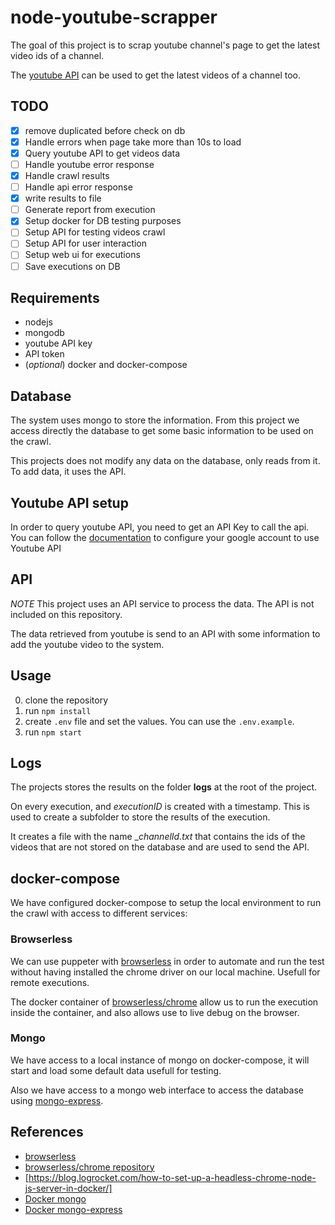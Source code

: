 # node-youtube-scrapper

The goal of this project is to scrap youtube channel's page to get the latest video ids of a channel.

The [youtube API](https://developers.google.com/youtube/v3/docs) can be used to get the latest videos of a channel too.

## TODO

- [x] remove duplicated before check on db
- [x] Handle errors when page take more than 10s to load
- [X] Query youtube API to get videos data
- [ ] Handle youtube error response
- [x] Handle crawl results
- [ ] Handle api error response
- [x] write results to file
- [ ] Generate report from execution
- [x] Setup docker for DB testing purposes
- [ ] Setup API for testing videos crawl
- [ ] Setup API for user interaction
- [ ] Setup web ui for executions
- [ ] Save executions on DB

## Requirements

- nodejs
- mongodb
- youtube API key
- API token
- (_optional_) docker and docker-compose

## Database

The system uses mongo to store the information. From this project we access directly the database to get some basic information to be used on the crawl.

This projects does not modify any data on the database, only reads from it. To add data, it uses the API.

## Youtube API setup

In order to query youtube API, you need to get an API Key to call the api. You can follow the [documentation](https://developers.google.com/youtube/v3/getting-started) to configure your google account to use Youtube API

## API

_NOTE_ This project uses an API service to process the data. The API is not included on this repository.

The data retrieved from youtube is send to an API with some information to add the youtube video to the system.

## Usage

0. clone the repository
1. run `npm install`
2. create `.env` file and set the values. You can use the `.env.example`.
3. run `npm start`

## Logs

The projects stores the results on the folder __logs__ at the root of the project.

On every execution, and _executionID_ is created with a timestamp. This is used to create a subfolder to store the results of the execution.

It creates a file with the name __channelId.txt_ that contains the ids of the videos that are not stored on the database and are used to send the API.



## docker-compose

We have configured docker-compose to setup the local environment to run the crawl with access to different services:

### Browserless

We can use puppeter with [browserless](https://www.browserless.io/) in order to automate and run the test without having installed the chrome driver on our local machine. Usefull for remote executions.

The docker container of [browserless/chrome](https://github.com/browserless/chrome) allow us to run the execution inside the container, and also allows use to live debug on the browser.

### Mongo

We have access to a local instance of mongo on docker-compose, it will start and load some default data usefull for testing.

Also we have access to a mongo web interface to access the database using [mongo-express](https://github.com/mongo-express/mongo-express).

## References

- [browserless](https://www.browserless.io/)
- [browserless/chrome repository](https://github.com/browserless/chrome)
- [https://blog.logrocket.com/how-to-set-up-a-headless-chrome-node-js-server-in-docker/]
- [Docker mongo](https://hub.docker.com/_/mongo)
- [Docker mongo-express](https://hub.docker.com/_/mongo-express)
